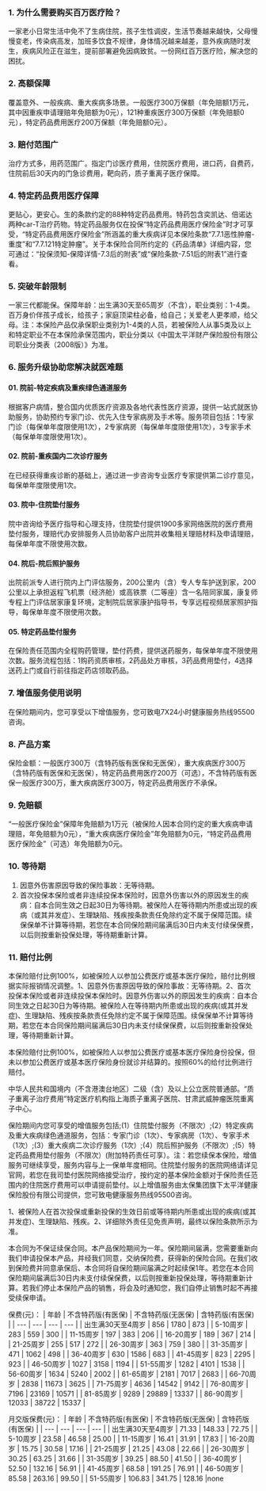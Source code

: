 ### 1. 为什么需要购买百万医疗险？
一家老小日常生活中免不了生病住院，孩子生性调皮，生活节奏越来越快，父母慢慢变老，传染病高发，加班多饮食不规律，身体情况越来越差，意外疾病随时发生，疾病风险正在滋生，提前部署避免因病致贫。一份网红百万医疗险，解决您的困扰。

### 2. 高额保障
覆盖意外、一般疾病、重大疾病多场景。一般医疗300万保额（年免赔额1万元，其中因重疾申请理赔年免赔额为0元），121种重疾医疗300万保额（年免赔额0元），特定药品费用医疗200万保额（年免赔额0元）。

### 3. 赔付范围广
治疗方式多，用药范围广。指定门诊医疗费用，住院医疗费用，进口药，自费药，住院前后30天内的门急诊费用，靶向药，质子重离子医疗保障。

### 4. 特定药品费用医疗保障
更贴心，更安心。生的条款约定的88种特定药品费用。特药包含奕凯达、倍诺达两种car-T治疗药物。特定药品服务仅在投保“特定药品费用医疗保险金”时才可享受，“特定药品费用医疗保险金”所涵盖的重大疾病详见本保险条款“7.7.1恶性肿瘤-重度”和“7.7.121特定肿瘤”。关于本保险合同所约定的《药品清单》详细内容，您可通过：“投保须知-保障详情-7.3后的附表”或“保险条款-7.51后的附表1”进行查看。

### 5. 突破年龄限制
一家三代都能保。保障年龄：出生满30天至65周岁（不含），职业类别：1-4类。百万身价伴孩子成长，给孩子；家庭顶梁柱必备，给自己；关爱老人更孝顺，给父母。注：本保险产品仅承保职业类别为1-4类的人员，若被保险人从事5类及以上和特定职业不在本保险承保范围内，职业分类以《中国太平洋财产保险股份有限公司职业分类表（2008版）》为准。

### 6. 服务升级协助您解决就医难题
#### 01. 院前-特定疾病及重疾绿色通道服务
根据客户病情，整合国内优质医疗资源及各地代表性医疗资源，提供一站式就医协助服务，协助预约专家门诊、优先入住专家病房及手术等。服务项目包括：1专家门诊（每保单年度限使用1次），2专家病房（每保单年度限使用1次），3专家手术（每保单年度限使用1次）。

#### 02. 院前-重疾国内二次诊疗服务
在已经获得重疾诊断的基础上，通过进一步咨询专业医疗专家提供第二诊疗意见，每保单年度限使用1次。

#### 03. 院中-住院垫付服务
院中咨询给予医疗指导和心理支持，住院垫付提供1900多家网络医院的医疗费用垫付服务，理赔代办安排服务人员协助客户出院并收集相关理赔材料及申请理赔，每保单年度不限使用次数。

#### 04. 院后-院后照护服务
出院前派专人进行院内上门评估服务，200公里内（含）专人专车护送到家，200公里以上承担返程飞机票（经济舱）或高铁票（二等座）含一名陪同家属，康复师专程上门评估居家康复环境，定制院后居家康护指导书，专享远程视频居家照护指导，每保单年度不限使用次数。

#### 05. 特定药品垫付服务
在保险责任范围内全程购药管理，垫付药费，提供送药服务，每保单年度不限使用次数。服务流程包括：1购药资质审核，2药品处方审核，3药品费用垫付，4选择送药上门或自行前往指定药店领取药品。

### 7. 增值服务使用说明
在保险期间内，您可享受以下增值服务，您可致电7X24小时健康服务热线95500咨询。

### 8. 产品方案
保险金额：一般医疗300万（含特药版有医保和无医保），重大疾病医疗300万（含特药版有医保和无医保），特定药品费用医疗200万（可选），不含特药版有医保一般医疗300万，重大疾病医疗300万，特定药品费用医疗不承保。

### 9. 免赔额
“一般医疗保险金”保障年免赔额为1万元（被保险人因本合同约定的重大疾病申请理赔，年免赔额为0元），“重大疾病医疗保险金”年免赔额为0元，“特定药品费用医疗保险金”（可选）年免赔额为0元。

### 10. 等待期
1. 因意外伤害原因导致的保险事故：无等待期。
2. 首次投保本保险或者非连续投保本保险时，因意外伤害以外的原因发生的疾病：自本合同生效之日起30日为等待期。被保险人在等待期内所患或出现的疾病（或其并发症）、生理缺陷、残疾按条款责任免除约定不属于保障范围。续保保单不计算等待期，若您在本合同保险期间届满后30日内未支付续保保费，以后则按重新投保处理，等待期重新计算。

### 11. 赔付比例
本保险赔付比例100%，如被保险人以参加公费医疗或基本医疗保险，赔付比例根据实际报销情况调整。1、因意外伤害原因导致的保险事故：无等待期。2、首次投保本保险或者非连续投保本保险时。因意外伤害以外的原因发生的疾病：自本合同生效之日起30日为等待期。被保险人在等待期内所患或出现的疾病(或其并发症)、生理缺陷、残疾按条款责任免除约定不属于保障范围。续保保单不计算等待期，若您在本合同保险期间届满后30日内未支付续保保费，以后则按重新投保处理，等待期重新计算。

本保险赔付比例100%，如被保险人以参加公费医疗或基本医疗保险身份投保，但未以参加公费医疗或基本医疗保险身份就诊并结算的。按照60%的给付比例进行赔付。

中华人民共和国境内（不含港澳台地区）二级（含）及以上公立医院普通部。“质子重离子治疗费用”特定医疗机构指上海质子重离子医院、甘肃武威肿瘤医院重离子中心。

保险期间内您可享受的增值服务包括;(1）住院垫付服务（不限次）;(2）特定疾病及重大疾病绿色通道服务，包括：专家门诊（1次）、专家病房（1次）、专家手术（1次）;(3）重大疾病二次诊疗服务（1次）;(4）院后照护服务（不限次）;(5）特定药品费用垫付服务（不限次）(附加特药责任可享）。注：若您续保本保险，增值服务可继续享受，服务内容与上一保单年度相同。住院垫付服务的医院网络请详见官网，若您在我司垫付医院网络接受治疗，按约定的基本保险金额对于保险责任范围内的住院医疗费用可以申请提前垫付。以上增值服务由太保集团旗下太平洋健康保险股份有限公司提供，您可致电健康服务热线95500咨询。

1、被保险人在首次投保或重新投保的生效日前或等待期内所患或出现的疾病(或其并发症)、生理缺陷、残疾。2、详细除外责任见免责声明，最终以保险条款所示为准。

本合同为不保证续保合同。本产品保险期间为一年。保险期间届满，您需要重新向我们申请投保本产品，并经我们同意，交纳保险费，获得新的保险合同。在我们收到保险费并同意承保后、本合同将自保险期间届满之时起续保1年。若您在本合同保险期间届满后30日内未支付续保保费，以后则按重新投保处理，等待期重新计算。若我们停止本保险产品的销售，将会及时通知您，我们自停止销售时起不再接受续保申请。

保费(元)：
| 年龄 | 不含特药版(有医保) | 不含特药版(无医保) | 含特药版(有医保) |
| --- | --- | --- | --- |
| 出生满30天至4周岁 | 856 | 1780 | 873 |
| 5-10周岁 | 283 | 559 | 300 |
| 11-15周岁 | 197 | 383 | 206 |
| 16-20周岁 | 189 | 367 | 214 |
| 21-25周岁 | 255 | 517 | 272 |
| 26-30周岁 | 363 | 759 | 380 |
| 31-35周岁 | 471 | 1062 | 498 |
| 36-40周岁 | 630 | 1586 | 683 |
| 41-45周岁 | 823 | 2295 | 923 |
| 46-50周岁 | 1027 | 3158 | 1194 |
| 51-55周岁 | 1282 | 4101 | 1538 |
| 56-60周岁 | 1634 | 5240 | 2002 |
| 61-65周岁 | 2181 | 7017 | 2683 |
| 66-70周岁 | 2838 | 11673 | 3625 |
| 71-75周岁 | 4636 | 14542 | 9142 |
| 76-80周岁 | 7196 | 23169 | 10571 |
| 81-85周岁 | 9289 | 29889 | 13337 |
| 86-90周岁 | 12033 | 38722 | 15337 |

月交版保费(元)：
| 年龄 | 不含特药版(有医保) | 不含特药版(无医保) | 含特药版(有医保) |
| --- | --- | --- | --- |
| 出生满30天至4周岁 | 71.33 | 148.33 | 72.75 |
| 5-10周岁 | 23.58 | 46.58 | 25.00 |
| 11-15周岁 | 16.41 | 31.91 | 17.83 |
| 16-20周岁 | 15.75 | 30.58 | 17.16 |
| 21-25周岁 | 21.25 | 43.08 | 22.66 |
| 26-30周岁 | 30.25 | 63.25 | 31.66 |
| 31-35周岁 | 39.25 | 88.50 | 41.50 |
| 36-40周岁 | 52.50 | 132.16 | 56.91 |
| 41-45周岁 | 68.58 | 191.25 | 76.91 |
| 46-50周岁 | 85.58 | 263.16 | 99.50 |
| 51-55周岁 | 106.83 | 341.75 | 128.16 |none